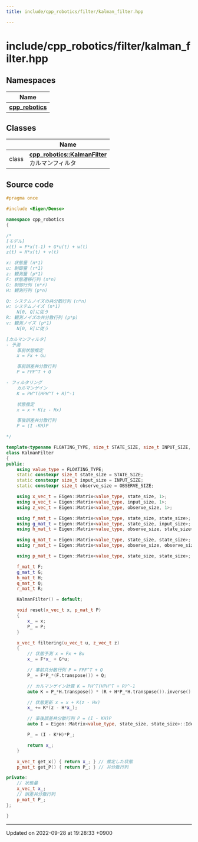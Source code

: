 ```yaml
---
title: include/cpp_robotics/filter/kalman_filter.hpp

---
```


# include/cpp_robotics/filter/kalman_filter.hpp



## Namespaces

| Name           |
| -------------- |
| **[cpp_robotics](/cpp_robotics/doxybook/Namespaces/namespacecpp__robotics/)**  |

## Classes

|                | Name           |
| -------------- | -------------- |
| class | **[cpp_robotics::KalmanFilter](/cpp_robotics/doxybook/Classes/classcpp__robotics_1_1KalmanFilter/)** <br>カルマンフィルタ  |




## Source code

```cpp
#pragma once

#include <Eigen/Dense>

namespace cpp_robotics
{

/*
[モデル]
x(t) = F*x(t-1) + G*u(t) + w(t)
z(t) = H*x(t) + v(t)

x: 状態量 (n*1)
u: 制御量 (r*1)
z: 観測量 (p*1)
F: 状態遷移行列 (n*n)
G: 制御行列 (n*r)
H: 観測行列 (p*n)

Q: システムノイズの共分散行列 (n*n)
w: システムノイズ (n*1) 
    N[0, Q]に従う
R: 観測ノイズの共分散行列 (p*p)
v: 観測ノイズ (p*1)
    N[0, R]に従う

[カルマンフィルタ]
- 予測
    事前状態推定
    x = Fx + Gu

    事前誤差共分散行列
    P = FPF^T + Q

- フィルタリング
    カルマンゲイン
    K = PH^T(HPH^T + R)^-1

    状態推定
    x = x + K(z - Hx)

    事後誤差共分散行列
    P = (I -KH)P

*/

template<typename FLOATING_TYPE, size_t STATE_SIZE, size_t INPUT_SIZE, size_t OBSERVE_SIZE>
class KalmanFilter
{
public:
    using value_type = FLOATING_TYPE;
    static constexpr size_t state_size = STATE_SIZE;
    static constexpr size_t input_size = INPUT_SIZE;
    static constexpr size_t observe_size = OBSERVE_SIZE;

    using x_vec_t = Eigen::Matrix<value_type, state_size, 1>;
    using u_vec_t = Eigen::Matrix<value_type, input_size, 1>;
    using z_vec_t = Eigen::Matrix<value_type, observe_size, 1>;

    using f_mat_t = Eigen::Matrix<value_type, state_size, state_size>;
    using g_mat_t = Eigen::Matrix<value_type, state_size, input_size>;
    using h_mat_t = Eigen::Matrix<value_type, observe_size, state_size>;

    using q_mat_t = Eigen::Matrix<value_type, state_size, state_size>;
    using r_mat_t = Eigen::Matrix<value_type, observe_size, observe_size>;

    using p_mat_t = Eigen::Matrix<value_type, state_size, state_size>;

    f_mat_t F;
    g_mat_t G;
    h_mat_t H;
    q_mat_t Q;
    r_mat_t R;

    KalmanFilter() = default;

    void reset(x_vec_t x, p_mat_t P)
    {
        x_ = x;
        P_ = P;
    }

    x_vec_t filtering(u_vec_t u, z_vec_t z)
    {
        // 状態予測 x = Fx + Bu
        x_ = F*x_ + G*u;

        // 事前共分散行列 P = FPF^T + Q
        P_ = F*P_*(F.transpose()) + Q;

        // カルマンゲイン計算 K = PH^T(HPH^T + R)^-1
        auto K = P_*H.transpose() * (R + H*P_*H.transpose()).inverse();

        // 状態更新 x = x + K(z - Hx)
        x_ += K*(z - H*x_);

        // 事後誤差共分散行列 P = (I - KH)P
        auto I = Eigen::Matrix<value_type, state_size, state_size>::Identity();

        P_ = (I - K*H)*P_;

        return x_;
    }

    x_vec_t get_x() { return x_; } // 推定した状態
    p_mat_t get_P() { return P_; } // 共分散行列

private:
    // 状態量
    x_vec_t x_;
    // 誤差共分散行列
    p_mat_t P_;
};

}
```


-------------------------------

Updated on 2022-09-28 at 19:28:33 +0900
